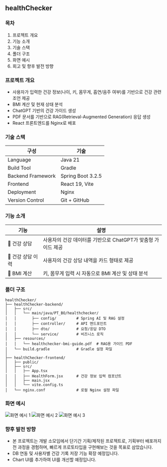 ## healthChecker

### 목차
1. 프로젝트 개요
2. 기능 소개
3. 기술 스택
4. 폴더 구조
5. 화면 예시
6. 회고 및 향후 발전 방향

### 프로젝트 개요
- 사용자가 입력한 건강 정보(나이, 키, 몸무게, 흡연/음주 여부)를 기반으로 건강 관련 조언 제공
- BMI 계산 및 현재 상태 분석
- ChatGPT 기반의 건강 가이드 생성
- PDF 문서를 기반으로 RAG(Retrieval-Augmented Generation) 응답 생성
- React 프론트엔드를 Nginx로 배포

### 기술 스택
  
| 구성                  | 기술                     |
| --------------------- | ------------------------ |
| Language              | Java 21                 |
| Build Tool            | Gradle                   |
| Backend Framework     | Spring Boot 3.2.5        |
| Frontend              | React 19, Vite           |
| Deployment            | Nginx                    |
| Version Control       | Git + GitHub             |

### 기능 소개
| 기능         | 설명                              |
| ------------ | ------------------------------- |
| 💬 건강 상담 | 사용자의 건강 데이터를 기반으로 ChatGPT가 맞춤형 가이드 제공 |
| 📜 건강 상담 이력  | 사용자의 건강 상담 내역을 카드 형태로 제공      |
| 🧮 BMI 계산 | 키, 몸무게 입력 시 자동으로 BMI 계산 및 상태 분석     |


### 폴더 구조
```
healthChecker/
├── healthChecker-backend/
│   ├── src/
│   │   └── main/java/PT_BO/healthchecker/
│   │       ├── config/         # Spring AI 및 RAG 설정
│   │       ├── controller/     # API 엔드포인트
│   │       ├── dto/            # 요청/응답 DTO
│   │       └── service/        # 비즈니스 로직
│   ├── resources/
│   │   └── healthchecker-bmi-guide.pdf  # RAG용 가이드 PDF
│   └── build.gradle            # Gradle 설정 파일
│
├── healthChecker-frontend/
│   ├── public/
│   ├── src/
│   │   ├── App.tsx
│   │   ├── HealthForm.jsx      # 건강 정보 입력 컴포넌트
│   │   ├── main.jsx
│   │   └── vite.config.ts
│   └── nginx.conf              # 로컬 Nginx 설정 파일

```
### 화면 예시
![화면 예시 1](imges/1.healthchecker1.png)
![화면 예시 2](images/1.healthchecker2.png)
![화면 예시 3](images/1.healthchecker3.png)

### 향후 발전 방향
- 본 프로젝트는 개발 소모임에서 단기간 기획/제작된 프로젝트로, 기획부터 배포까지 전 과정을 경험하며, 빠르게 프로토타입을 구현해보는 것을 목표로 삼았습니다.
- DB 연동 및 사용자별 건강 기록 저장 기능 확장 예정입니다.
- Chart UI를 추가하여 UI를 개선할 예정입니다.


